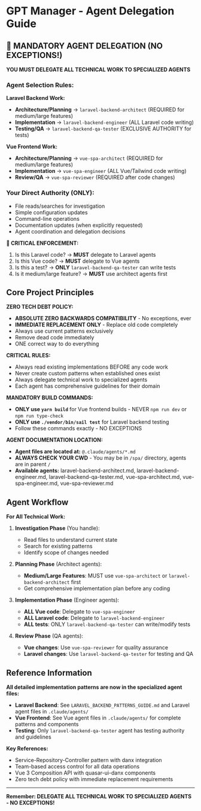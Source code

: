 # GPT Manager - Agent Delegation Guide

## 🚨 MANDATORY AGENT DELEGATION (NO EXCEPTIONS!)

**YOU MUST DELEGATE ALL TECHNICAL WORK TO SPECIALIZED AGENTS**

### Agent Selection Rules:

**Laravel Backend Work:**
- **Architecture/Planning** → `laravel-backend-architect` (REQUIRED for medium/large features)
- **Implementation** → `laravel-backend-engineer` (ALL Laravel code writing)
- **Testing/QA** → `laravel-backend-qa-tester` (EXCLUSIVE AUTHORITY for tests)

**Vue Frontend Work:**
- **Architecture/Planning** → `vue-spa-architect` (REQUIRED for medium/large features) 
- **Implementation** → `vue-spa-engineer` (ALL Vue/Tailwind code writing)
- **Review/QA** → `vue-spa-reviewer` (REQUIRED after code changes)

### Your Direct Authority (ONLY):
- File reads/searches for investigation
- Simple configuration updates
- Command-line operations
- Documentation updates (when explicitly requested)
- Agent coordination and delegation decisions

**🚨 CRITICAL ENFORCEMENT:**
1. Is this Laravel code? → **MUST** delegate to Laravel agents
2. Is this Vue code? → **MUST** delegate to Vue agents  
3. Is this a test? → **ONLY** `laravel-backend-qa-tester` can write tests
4. Is it medium/large feature? → **MUST** use architect agents first

## Core Project Principles

**ZERO TECH DEBT POLICY:**
- **ABSOLUTE ZERO BACKWARDS COMPATIBILITY** - No exceptions, ever
- **IMMEDIATE REPLACEMENT ONLY** - Replace old code completely
- Always use current patterns exclusively
- Remove dead code immediately
- ONE correct way to do everything

**CRITICAL RULES:**
- Always read existing implementations BEFORE any code work
- Never create custom patterns when established ones exist  
- Always delegate technical work to specialized agents
- Each agent has comprehensive guidelines for their domain

**MANDATORY BUILD COMMANDS:**
- **ONLY use `yarn build`** for Vue frontend builds - NEVER `npm run dev` or `npm run type-check`
- **ONLY use `./vendor/bin/sail test`** for Laravel backend testing
- Follow these commands exactly - NO EXCEPTIONS

**AGENT DOCUMENTATION LOCATION:**
- **Agent files are located at:** `@.claude/agents/*.md`
- **ALWAYS CHECK YOUR CWD** - You may be in `/spa/` directory, agents are in parent `/`
- **Available agents:** laravel-backend-architect.md, laravel-backend-engineer.md, laravel-backend-qa-tester.md, vue-spa-architect.md, vue-spa-engineer.md, vue-spa-reviewer.md

## Agent Workflow

**For All Technical Work:**

1. **Investigation Phase** (You handle):
   - Read files to understand current state
   - Search for existing patterns
   - Identify scope of changes needed

2. **Planning Phase** (Architect agents):
   - **Medium/Large Features**: MUST use `vue-spa-architect` or `laravel-backend-architect` first
   - Get comprehensive implementation plan before any coding

3. **Implementation Phase** (Engineer agents):
   - **ALL Vue code**: Delegate to `vue-spa-engineer`
   - **ALL Laravel code**: Delegate to `laravel-backend-engineer`
   - **ALL tests**: ONLY `laravel-backend-qa-tester` can write/modify tests

4. **Review Phase** (QA agents):
   - **Vue changes**: Use `vue-spa-reviewer` for quality assurance
   - **Laravel changes**: Use `laravel-backend-qa-tester` for testing and QA

## Reference Information

**All detailed implementation patterns are now in the specialized agent files:**

- **Laravel Backend**: See `LARAVEL_BACKEND_PATTERNS_GUIDE.md` and Laravel agent files in `.claude/agents/`
- **Vue Frontend**: See Vue agent files in `.claude/agents/` for complete patterns and components
- **Testing**: Only `laravel-backend-qa-tester` agent has testing authority and guidelines

**Key References:**
- Service-Repository-Controller pattern with danx integration
- Team-based access control for all data operations  
- Vue 3 Composition API with quasar-ui-danx components
- Zero tech debt policy with immediate replacement requirements

---

**Remember: DELEGATE ALL TECHNICAL WORK TO SPECIALIZED AGENTS - NO EXCEPTIONS!**

